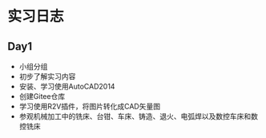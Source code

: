 # 实习日志

## Day1
- 小组分组
- 初步了解实习内容
- 安装、学习使用AutoCAD2014
- 创建Gitee仓库
- 学习使用R2V插件，将图片转化成CAD矢量图
- 参观机械加工中的铣床、台钳、车床、铸造、退火、电弧焊以及数控车床和数控铣床